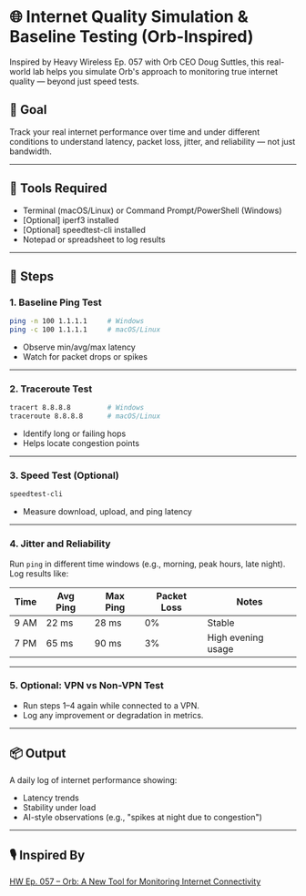 # 🌐 Internet Quality Simulation & Baseline Testing (Orb-Inspired)

Inspired by Heavy Wireless Ep. 057 with Orb CEO Doug Suttles, this real-world lab helps you simulate Orb's approach to monitoring true internet quality — beyond just speed tests.

## 🎯 Goal
Track your real internet performance over time and under different conditions to understand latency, packet loss, jitter, and reliability — not just bandwidth.

---

## 🔧 Tools Required
- Terminal (macOS/Linux) or Command Prompt/PowerShell (Windows)
- [Optional] iperf3 installed
- [Optional] speedtest-cli installed
- Notepad or spreadsheet to log results

---

## 🧪 Steps

### 1. Baseline Ping Test
```bash
ping -n 100 1.1.1.1     # Windows
ping -c 100 1.1.1.1     # macOS/Linux
```
- Observe min/avg/max latency
- Watch for packet drops or spikes

---

### 2. Traceroute Test
```bash
tracert 8.8.8.8         # Windows
traceroute 8.8.8.8      # macOS/Linux
```
- Identify long or failing hops
- Helps locate congestion points

---

### 3. Speed Test (Optional)
```bash
speedtest-cli
```
- Measure download, upload, and ping latency

---

### 4. Jitter and Reliability
Run `ping` in different time windows (e.g., morning, peak hours, late night). Log results like:

| Time     | Avg Ping | Max Ping | Packet Loss | Notes               |
|----------|----------|----------|-------------|---------------------|
| 9 AM     | 22 ms    | 28 ms    | 0%          | Stable              |
| 7 PM     | 65 ms    | 90 ms    | 3%          | High evening usage  |

---

### 5. Optional: VPN vs Non-VPN Test
- Run steps 1–4 again while connected to a VPN.
- Log any improvement or degradation in metrics.

---

## 📦 Output
A daily log of internet performance showing:
- Latency trends
- Stability under load
- AI-style observations (e.g., "spikes at night due to congestion")

---

## 🎙️ Inspired By
[HW Ep. 057 – Orb: A New Tool for Monitoring Internet Connectivity](https://packetpushers.net/podcast/heavy-wireless-057-orb-a-new-tool-for-monitoring-internet-connectivity)

